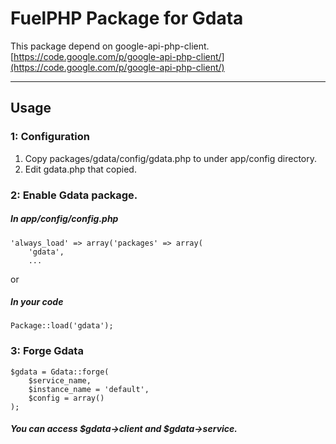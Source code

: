 # FuelPHP Package for Gdata

This package depend on google-api-php-client.  
[https://code.google.com/p/google-api-php-client/](https://code.google.com/p/google-api-php-client/)

***

## Usage
### 1: Configuration
1. Copy packages/gdata/config/gdata.php to under app/config directory.  
2. Edit gdata.php that copied.

### 2: Enable Gdata package.
##### In app/config/config.php

	'always_load' => array('packages' => array(
		'gdata',
		...

or

##### In your code

	Package::load('gdata');

### 3: Forge Gdata

	$gdata = Gdata::forge(
		$service_name,
		$instance_name = 'default',
		$config = array()
	);

##### You can access $gdata->client and $gdata->service.
